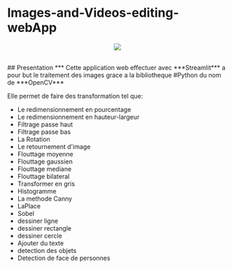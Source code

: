 # Images-and-Videos-editing-webApp

<!-- ![webApp logo](images/logo3.jpeg?raw=True "Image editor") -->
<p align=center>
  <img src="Image editing finale.gif?raw=True"/>
</p>
<br>
## Presentation
***
Cette application web effectuer avec ***Streamlit*** a pour but le traitement des images grace a la bibliotheque #Python du nom de ***OpenCV***

Elle permet de faire des transformation tel que:
<br>

+ Le redimensionnement en pourcentage
+ Le redimensionnement en hauteur-largeur
+ Filtrage passe haut
+ Filtrage passe bas 
+ La Rotation
+ Le retournement d'image
+ Flouttage moyenne
+ Flouttage gaussien
+ Flouttage mediane
+ Flouttage bilateral
+ Transformer en gris
+ Histogramme
+ La methode Canny
+ LaPlace
+ Sobel
+ dessiner ligne
+ dessiner rectangle
+ dessiner cercle
+ Ajouter du texte
+ detection des objets
+ Detection de face de personnes

<br>
